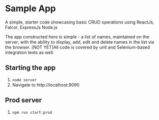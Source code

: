 # Sample App

A simple, starter code showcasing basic CRUD operations using ReactJs, Falcor, ExpressJs Node.js

The app constructed here is simple - a list of names, maintained on the server, with the ability to display, add, edit and delete names in the list via the browser. [NOT YET]All code is covered by unit and Selenium-based integration tests as well.

## Starting the app  
1. `node server`
2. Navigate to http://localhost:9090

## Prod server
1. `npm run start:prod`